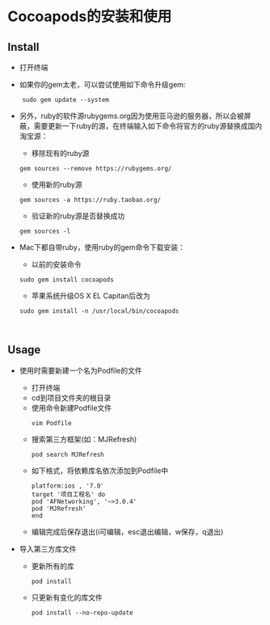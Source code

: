 # Cocoapods的安装和使用

## Install
* 打开终端

* 如果你的gem太老，可以尝试使用如下命令升级gem:
```
    sudo gem update --system
```

* 另外，ruby的软件源rubygems.org因为使用亚马逊的服务器，所以会被屏蔽，需要更新一下ruby的源，在终端输入如下命令将官方的ruby源替换成国内淘宝源：
  * 移除现有的ruby源
  ```
  gem sources --remove https://rubygems.org/
  ```
  * 使用新的ruby源
  ```
  gem sources -a https://ruby.taobao.org/
  ```
  * 验证新的ruby源是否替换成功
  ```
  gem sources -l
  ```
  
* Mac下都自带ruby，使用ruby的gem命令下载安装：
  * 以前的安装命令
  ```
  sudo gem install cocoapods
  ```
  * 苹果系统升级OS X EL Capitan后改为
  ```
  sudo gem install -n /usr/local/bin/cocoapods
  


## Usage
  * 使用时需要新建一个名为Podfile的文件
    * 打开终端
    * cd到项目文件夹的根目录
    * 使用命令新建Podfile文件
      ```
      vim Podfile
      ```
    * 搜索第三方框架(如：MJRefresh)
      ```
      pod search MJRefresh
      ```
    * 如下格式，将依赖库名依次添加到Podfile中
      ```
      platform:ios , '7.0'
      target '项目工程名' do
      pod 'AFNetworking', '~>3.0.4'
      pod 'MJRefresh'
      end
      ```
    * 编辑完成后保存退出(i可编辑，esc退出编辑，w保存，q退出)
    
  * 导入第三方库文件
    * 更新所有的库
      ```
      pod install
      ```
    * 只更新有变化的库文件
      ```
      pod install --no-repo-update
      ```
      
  
  
